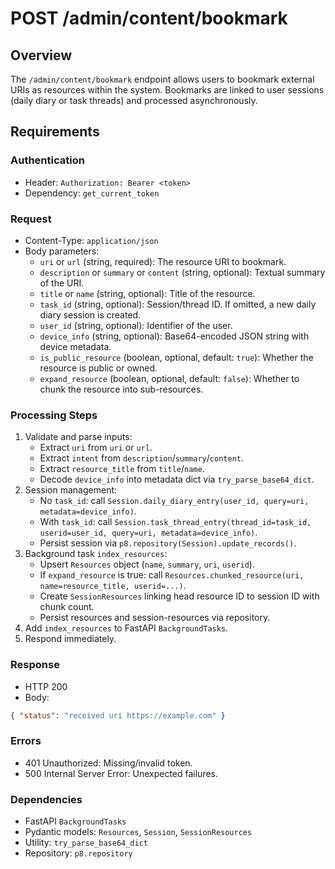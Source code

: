 # POST /admin/content/bookmark

## Overview
The `/admin/content/bookmark` endpoint allows users to bookmark external URIs as resources within the system. Bookmarks are linked to user sessions (daily diary or task threads) and processed asynchronously.

## Requirements

### Authentication
- Header: `Authorization: Bearer <token>`
- Dependency: `get_current_token`

### Request
- Content-Type: `application/json`
- Body parameters:
  - `uri` or `url` (string, required): The resource URI to bookmark.
  - `description` or `summary` or `content` (string, optional): Textual summary of the URI.
  - `title` or `name` (string, optional): Title of the resource.
  - `task_id` (string, optional): Session/thread ID. If omitted, a new daily diary session is created.
  - `user_id` (string, optional): Identifier of the user.
  - `device_info` (string, optional): Base64-encoded JSON string with device metadata.
  - `is_public_resource` (boolean, optional, default: `true`): Whether the resource is public or owned.
  - `expand_resource` (boolean, optional, default: `false`): Whether to chunk the resource into sub-resources.

### Processing Steps
1. Validate and parse inputs:
   - Extract `uri` from `uri` or `url`.
   - Extract `intent` from `description`/`summary`/`content`.
   - Extract `resource_title` from `title`/`name`.
   - Decode `device_info` into metadata dict via `try_parse_base64_dict`.
2. Session management:
   - No `task_id`: call `Session.daily_diary_entry(user_id, query=uri, metadata=device_info)`.
   - With `task_id`: call `Session.task_thread_entry(thread_id=task_id, userid=user_id, query=uri, metadata=device_info)`.
   - Persist session via `p8.repository(Session).update_records()`.
3. Background task `index_resources`:
   - Upsert `Resources` object (`name`, `summary`, `uri`, `userid`).
   - If `expand_resource` is true: call `Resources.chunked_resource(uri, name=resource_title, userid=...)`.
   - Create `SessionResources` linking head resource ID to session ID with chunk count.
   - Persist resources and session-resources via repository.
4. Add `index_resources` to FastAPI `BackgroundTasks`.
5. Respond immediately.

### Response
- HTTP 200
- Body:
```json
{ "status": "received uri https://example.com" }
```

### Errors
- 401 Unauthorized: Missing/invalid token.
- 500 Internal Server Error: Unexpected failures.

### Dependencies
- FastAPI `BackgroundTasks`
- Pydantic models: `Resources`, `Session`, `SessionResources`
- Utility: `try_parse_base64_dict`
- Repository: `p8.repository`